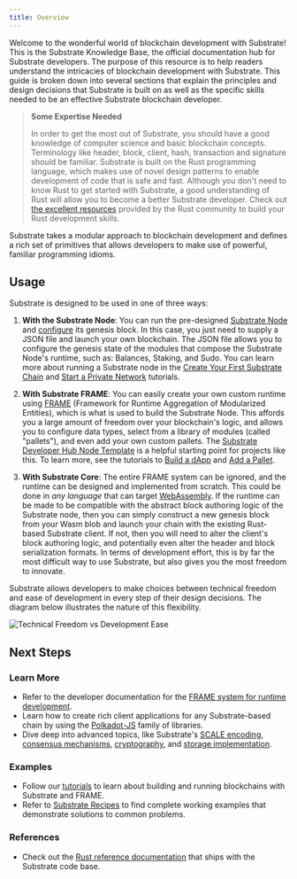 ```yaml
---
title: Overview
---
```


Welcome to the wonderful world of blockchain development with Substrate! This is the Substrate Knowledge Base, the
official documentation hub for Substrate developers. The purpose of this resource is to help readers understand the intricacies of blockchain development with Substrate. This guide is broken down into several sections that
explain the principles and design decisions that Substrate is built on as well as the specific skills needed to be an
effective Substrate blockchain developer.

> **Some Expertise Needed**
>
> In order to get the most out of Substrate, you should have a good knowledge of computer science and basic blockchain
> concepts. Terminology like header, block, client, hash, transaction and signature should be familiar. Substrate is
> built on the Rust programming language, which makes use of novel design patterns to enable development of code that is
> safe and fast. Although you don't need to know Rust to get started with Substrate, a good understanding of Rust will
> allow you to become a better Substrate developer. Check out [the excellent resources](https://www.rust-lang.org/learn)
> provided by the Rust community to build your Rust development skills.

Substrate takes a modular approach to blockchain development and defines a rich set of primitives that allows developers
to make use of powerful, familiar programming idioms.

## Usage

Substrate is designed to be used in one of three ways:

1. **With the Substrate Node**: You can run the pre-designed
   [Substrate Node](https://github.com/paritytech/substrate/tree/master/bin/node) and
   [configure](https://github.com/paritytech/substrate/blob/master/bin/node/cli/src/chain_spec.rs) its genesis block. In
   this case, you just need to supply a JSON file and launch your own blockchain. The JSON file allows you to configure
   the genesis state of the modules that compose the Substrate Node's runtime, such as: Balances, Staking, and Sudo. You
   can learn more about running a Substrate node in the
   [Create Your First Substrate Chain](tutorials/create-your-first-substrate-chain) and
   [Start a Private Network](tutorials/start-a-private-network/index.md) tutorials.

2. **With Substrate FRAME**: You can easily create your own custom runtime using [FRAME](knowledgebase/runtime/frame.md)
   (Framework for Runtime Aggregation of Modularized Entities), which is what is used to build the Substrate Node. This
   affords you a large amount of freedom over your blockchain's logic, and allows you to configure data types, select
   from a library of modules (called "pallets"), and even add your own custom pallets. The
   [Substrate Developer Hub Node Template](https://github.com/substrate-developer-hub/substrate-node-template) is a
   helpful starting point for projects like this. To learn more, see the tutorials to
   [Build a dApp](tutorials/build-a-dapp) and [Add a Pallet](tutorials/add-a-pallet).

3. **With Substrate Core**: The entire FRAME system can be ignored, and the runtime can be designed and implemented from
   scratch. This could be done in _any language_ that can target [WebAssembly](https://webassembly.org/). If the runtime
   can be made to be compatible with the abstract block authoring logic of the Substrate node, then you can simply
   construct a new genesis block from your Wasm blob and launch your chain with the existing Rust-based Substrate
   client. If not, then you will need to alter the client's block authoring logic, and potentially even alter the header
   and block serialization formats. In terms of development effort, this is by far the most difficult way to use
   Substrate, but also gives you the most freedom to innovate.

Substrate allows developers to make choices between technical freedom and ease of development in every step of their design decisions. The diagram below illustrates the nature of this flexibility.

![Technical Freedom vs Development Ease](assets/technical-freedom.png)

## Next Steps

### Learn More

- Refer to the developer documentation for the [FRAME system for runtime development](knowledgebase/runtime).
- Learn how to create rich client applications for any Substrate-based chain by using the
  [Polkadot-JS](knowledgebase/toolchains/polkadot-js) family of libraries.
- Dive deep into advanced topics, like Substrate's [SCALE encoding](knowledgebase/advanced/codec),
  [consensus mechanisms](knowledgebase/advanced/consensus), [cryptography](knowledgebase/advanced/cryptography), and
  [storage implementation](knowledgebase/advanced/storage).

### Examples

- Follow our [tutorials](../../tutorials) to learn about building and running blockchains with Substrate and FRAME.
- Refer to [Substrate Recipes](https://substrate.dev/recipes/) to find complete working examples that demonstrate
  solutions to common problems.

### References

- Check out the [Rust reference documentation](https://substrate.dev/rustdocs) that ships with the Substrate code base.
